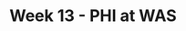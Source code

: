 ---
layout: game
title: Week 13 - PHI at WAS
season: 2000
game_id: 2000_13_PHI_WAS
away_team: PHI
home_team: WAS
---